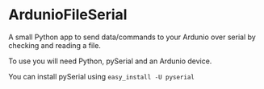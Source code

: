 ArdunioFileSerial
=================

A small Python app to send data/commands to your Ardunio over serial by checking and reading a file.

To use you will need Python, pySerial and an Ardunio device.

You can install pySerial using `easy_install -U pyserial`


